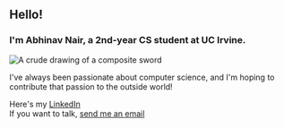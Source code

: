 ## Hello!  
### I'm Abhinav Nair, a 2nd-year CS student at UC Irvine.

![A crude drawing of a composite sword](New_Piskel_(1).jpg)
  
I've always been passionate about computer science, and I'm hoping to contribute that passion to the outside world!

Here's my [LinkedIn](https://www.linkedin.com/in/abhinav-nair-770519232/)  
If you want to talk, [send me an email](mailto:abhinavishere@hotmail.com)
<!--
**mr-coder800/mr-coder800** is a ✨ _special_ ✨ repository because its `README.md` (this file) appears on your GitHub profile.

Here are some ideas to get you started:

- 🔭 I’m currently working on ...
- 🌱 I’m currently learning ...
- 👯 I’m looking to collaborate on ...
- 🤔 I’m looking for help with ...
- 💬 Ask me about ...
- 📫 How to reach me: ...
- 😄 Pronouns: ...
- ⚡ Fun fact: ...
-->
